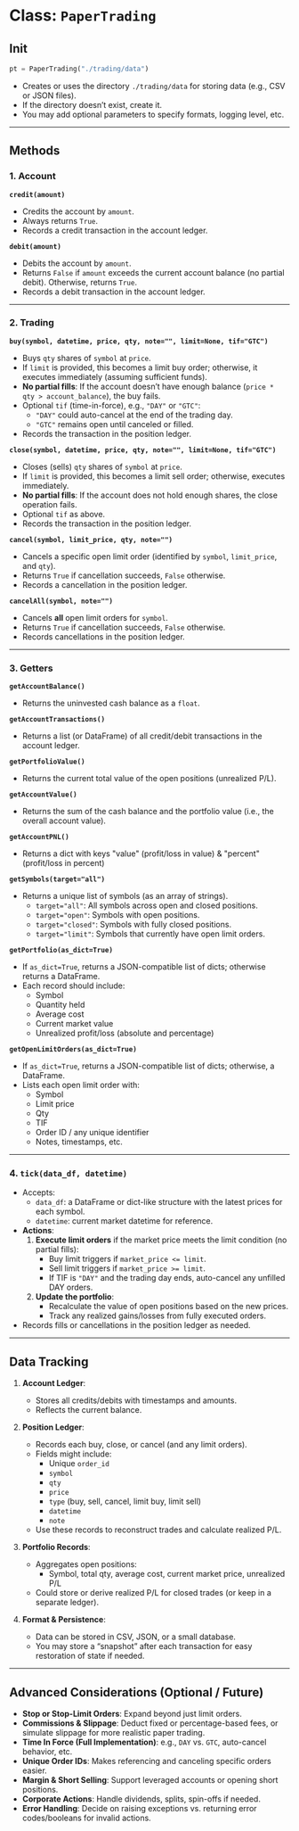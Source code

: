 # Class: `PaperTrading`

## Init
```python
pt = PaperTrading("./trading/data")
```
- Creates or uses the directory `./trading/data` for storing data (e.g., CSV or JSON files).
- If the directory doesn’t exist, create it.
- You may add optional parameters to specify formats, logging level, etc.

---

## Methods

### 1. Account

**`credit(amount)`**  
- Credits the account by `amount`.  
- Always returns `True`.  
- Records a credit transaction in the account ledger.

**`debit(amount)`**  
- Debits the account by `amount`.  
- Returns `False` if `amount` exceeds the current account balance (no partial debit). Otherwise, returns `True`.  
- Records a debit transaction in the account ledger.

---

### 2. Trading

**`buy(symbol, datetime, price, qty, note="", limit=None, tif="GTC")`**  
- Buys `qty` shares of `symbol` at `price`.  
- If `limit` is provided, this becomes a limit buy order; otherwise, it executes immediately (assuming sufficient funds).  
- **No partial fills**: If the account doesn’t have enough balance (`price * qty > account_balance`), the buy fails.  
- Optional `tif` (time-in-force), e.g., `"DAY"` or `"GTC"`:
  - `"DAY"` could auto-cancel at the end of the trading day.
  - `"GTC"` remains open until canceled or filled.
- Records the transaction in the position ledger.

**`close(symbol, datetime, price, qty, note="", limit=None, tif="GTC")`**  
- Closes (sells) `qty` shares of `symbol` at `price`.  
- If `limit` is provided, this becomes a limit sell order; otherwise, executes immediately.  
- **No partial fills**: If the account does not hold enough shares, the close operation fails.  
- Optional `tif` as above.  
- Records the transaction in the position ledger.

**`cancel(symbol, limit_price, qty, note="")`**  
- Cancels a specific open limit order (identified by `symbol`, `limit_price`, and `qty`).  
- Returns `True` if cancellation succeeds, `False` otherwise.  
- Records a cancellation in the position ledger.

**`cancelAll(symbol, note="")`**  
- Cancels **all** open limit orders for `symbol`.  
- Returns `True` if cancellation succeeds, `False` otherwise.  
- Records cancellations in the position ledger.

---

### 3. Getters

**`getAccountBalance()`**  
- Returns the uninvested cash balance as a `float`.

**`getAccountTransactions()`**  
- Returns a list (or DataFrame) of all credit/debit transactions in the account ledger.

**`getPortfolioValue()`**  
- Returns the current total value of the open positions (unrealized P/L).

**`getAccountValue()`**  
- Returns the sum of the cash balance and the portfolio value (i.e., the overall account value).

**`getAccountPNL()`**  
- Returns a dict with keys "value" (profit/loss in value) & "percent" (profit/loss in percent)

**`getSymbols(target="all")`**  
- Returns a unique list of symbols (as an array of strings).
  - `target="all"`: All symbols across open and closed positions.
  - `target="open"`: Symbols with open positions.
  - `target="closed"`: Symbols with fully closed positions.
  - `target="limit"`: Symbols that currently have open limit orders.

**`getPortfolio(as_dict=True)`**  
- If `as_dict=True`, returns a JSON-compatible list of dicts; otherwise returns a DataFrame.  
- Each record should include:
  - Symbol
  - Quantity held
  - Average cost
  - Current market value
  - Unrealized profit/loss (absolute and percentage)

**`getOpenLimitOrders(as_dict=True)`**  
- If `as_dict=True`, returns a JSON-compatible list of dicts; otherwise, a DataFrame.  
- Lists each open limit order with:
  - Symbol
  - Limit price
  - Qty
  - TIF
  - Order ID / any unique identifier
  - Notes, timestamps, etc.

---

### 4. `tick(data_df, datetime)`

- Accepts:
  - `data_df`: a DataFrame or dict-like structure with the latest prices for each symbol.
  - `datetime`: current market datetime for reference.
- **Actions**:
  1. **Execute limit orders** if the market price meets the limit condition (no partial fills):
     - Buy limit triggers if `market_price <= limit`.
     - Sell limit triggers if `market_price >= limit`.
     - If TIF is `"DAY"` and the trading day ends, auto-cancel any unfilled DAY orders.
  2. **Update the portfolio**:
     - Recalculate the value of open positions based on the new prices.
     - Track any realized gains/losses from fully executed orders.
- Records fills or cancellations in the position ledger as needed.

---

## Data Tracking

1. **Account Ledger**:
   - Stores all credits/debits with timestamps and amounts.
   - Reflects the current balance.

2. **Position Ledger**:
   - Records each buy, close, or cancel (and any limit orders).
   - Fields might include:
     - Unique `order_id`
     - `symbol`
     - `qty`
     - `price`
     - `type` (buy, sell, cancel, limit buy, limit sell)
     - `datetime`
     - `note`
   - Use these records to reconstruct trades and calculate realized P/L.

3. **Portfolio Records**:
   - Aggregates open positions:
     - Symbol, total qty, average cost, current market price, unrealized P/L
   - Could store or derive realized P/L for closed trades (or keep in a separate ledger).

4. **Format & Persistence**:
   - Data can be stored in CSV, JSON, or a small database.
   - You may store a “snapshot” after each transaction for easy restoration of state if needed.

---

## Advanced Considerations (Optional / Future)

- **Stop or Stop-Limit Orders**: Expand beyond just limit orders.  
- **Commissions & Slippage**: Deduct fixed or percentage-based fees, or simulate slippage for more realistic paper trading.  
- **Time In Force (Full Implementation)**: e.g., `DAY` vs. `GTC`, auto-cancel behavior, etc.  
- **Unique Order IDs**: Makes referencing and canceling specific orders easier.  
- **Margin & Short Selling**: Support leveraged accounts or opening short positions.  
- **Corporate Actions**: Handle dividends, splits, spin-offs if needed.  
- **Error Handling**: Decide on raising exceptions vs. returning error codes/booleans for invalid actions.  
